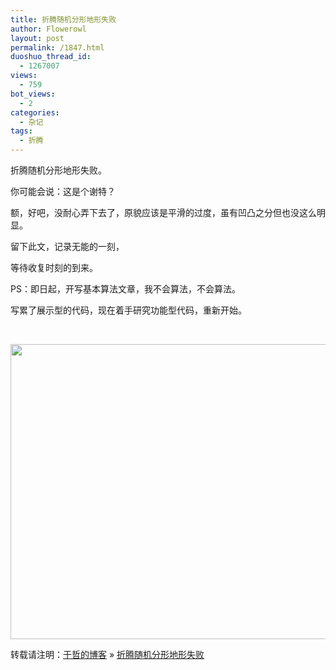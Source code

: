 ```yaml
---
title: 折腾随机分形地形失败
author: Flowerowl
layout: post
permalink: /1847.html
duoshuo_thread_id:
  - 1267007
views:
  - 759
bot_views:
  - 2
categories:
  - 杂记
tags:
  - 折腾
---
```

折腾随机分形地形失败。

你可能会说：这是个谢特？

额，好吧，没耐心弄下去了，原貌应该是平滑的过度，虽有凹凸之分但也没这么明显。

留下此文，记录无能的一刻，

等待收复时刻的到来。

PS：即日起，开写基本算法文章，我不会算法，不会算法。

写累了展示型的代码，现在着手研究功能型代码，重新开始。

&nbsp;

<img class="aligncenter size-full wp-image-1848" title="Fractal Terrain" src="http://lazynight.me/wp-content/uploads/2012/04/Fractal-Terrain.gif" alt="" width="762" height="472" />

转载请注明：[于哲的博客][1] &raquo; [折腾随机分形地形失败][2]

 [1]: http://lazynight.me
 [2]: http://lazynight.me/1847.html